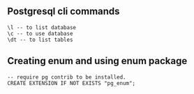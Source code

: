 ## Postgresql cli commands

```
\l -- to list database
\c -- to use database
\dt -- to list tables
```

## Creating enum and using enum package
```
-- require pg contrib to be installed.
CREATE EXTENSION IF NOT EXISTS "pg_enum";
 ```



